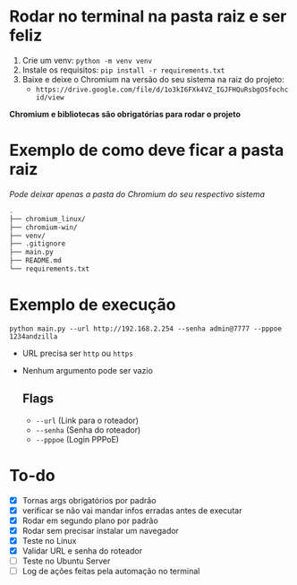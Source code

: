 # Rodar no terminal na pasta raiz e ser feliz

1. Crie um venv: `python -m venv venv`
2. Instale os requisitos: `pip install -r requirements.txt`
3. Baixe e deixe o Chromium na versão do seu sistema na raiz do projeto: 
   - `https://drive.google.com/file/d/1o3kI6FXk4VZ_IGJFHQuRsbgOSfochcid/view`

**Chromium e bibliotecas são obrigatórias para rodar o projeto**

# Exemplo de como deve ficar a pasta raiz

*Pode deixar apenas a pasta do Chromium do seu respectivo sistema*

``` bash
.
├── chromium_linux/
├── chromium-win/
├── venv/
├── .gitignore
├── main.py
├── README.md
└── requirements.txt
```

# Exemplo de execução

`python main.py --url http://192.168.2.254 --senha admin@7777 --pppoe 1234andzilla`

- URL precisa ser `http` ou `https`
- Nenhum argumento pode ser vazio

  ## Flags
  - `--url` (Link para o roteador)
  - `--senha` (Senha do roteador)
  - `--pppoe` (Login PPPoE)

# To-do 

- [x] Tornas args obrigatórios por padrão 
- [x] verificar se não vai mandar infos erradas antes de executar
- [x] Rodar em segundo plano por padrão
- [x] Rodar sem precisar instalar um navegador
- [x] Teste no Linux
- [x] Validar URL e senha do roteador
- [ ] Teste no Ubuntu Server
- [ ] Log de ações feitas pela automação no terminal
